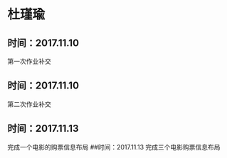 # 杜瑾瑜
## 时间：2017.11.10
第一次作业补交
## 时间：2017.11.10
第二次作业补交
## 时间：2017.11.13
完成一个电影的购票信息布局
##时间：2017.11.13
完成三个电影购票信息布局
